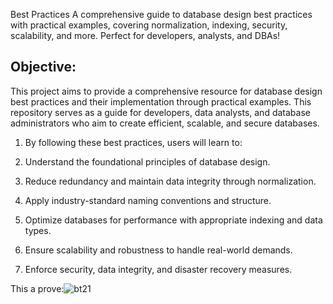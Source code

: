  Best Practices
A comprehensive guide to database design best practices with practical examples, covering normalization, indexing, security, scalability, and more. Perfect for developers, analysts, and DBAs!

## Objective:

This project aims to provide a comprehensive resource for database design best practices and their implementation through practical examples. This repository serves as a guide for developers, data analysts, and database administrators who aim to create efficient, scalable, and secure databases.

1. By following these best practices, users will learn to:

2. Understand the foundational principles of database design.

3. Reduce redundancy and maintain data integrity through normalization.

4. Apply industry-standard naming conventions and structure.

5. Optimize databases for performance with appropriate indexing and data types.

6. Ensure scalability and robustness to handle real-world demands.

7. Enforce security, data integrity, and disaster recovery measures.

This a prove:![bt21](https://github.com/user-attachments/assets/96a751e8-f58a-4a73-8e12-76ce89a7da52)
